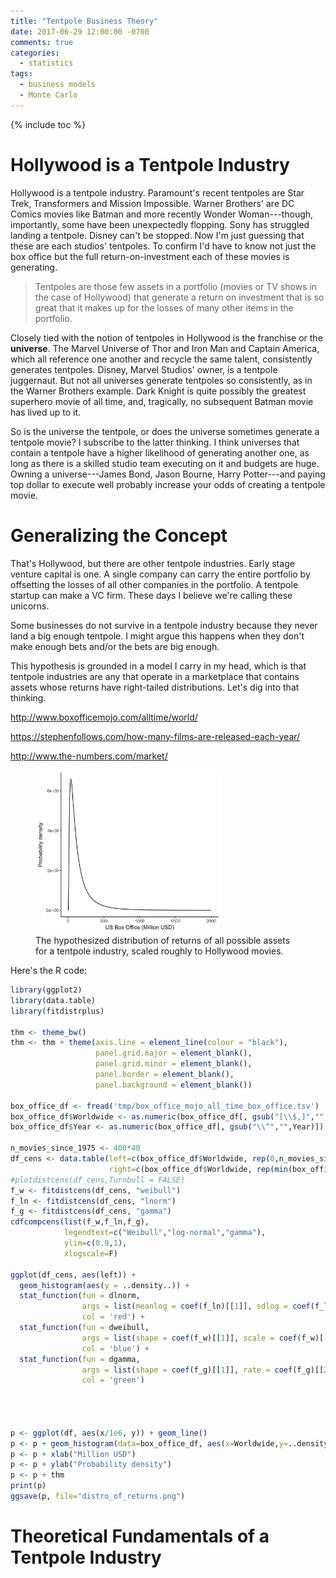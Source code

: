 ```yaml
---
title: "Tentpole Business Theory"
date: 2017-06-29 12:00:00 -0700
comments: true
categories: 
  - statistics
tags:
  - business models
  - Monte Carlo
---
```


{% include toc %}

# Hollywood is a Tentpole Industry

Hollywood is a tentpole industry. Paramount's recent tentpoles are Star Trek, Transformers and Mission Impossible. Warner Brothers' are DC Comics movies like Batman and more recently Wonder Woman---though, importantly, some have been unexpectedly flopping. Sony has struggled landing a tentpole. Disney can't be stopped. Now I'm just guessing that these are each studios' tentpoles. To confirm I'd have to know not just the box office but the full return-on-investment each of these movies is generating.

> Tentpoles are those few assets in a portfolio (movies or TV shows in the case of Hollywood) that generate a return on investment that is so great that it makes up for the losses of many other items in the portfolio.

Closely tied with the notion of tentpoles in Hollywood is the franchise or the **universe**. The Marvel Universe of Thor and Iron Man and Captain America, which all reference one another and recycle the same talent, consistently generates tentpoles. Disney, Marvel Studios' owner, is a tentpole juggernaut. But not all universes generate tentpoles so consistently, as in the Warner Brothers example. Dark Knight is quite possibly the greatest superhero movie of all time, and, tragically, no subsequent Batman movie has lived up to it. 

So is the universe the tentpole, or does the universe sometimes generate a tentpole movie? I subscribe to the latter thinking. I think universes that contain a tentpole have a higher likelihood of generating another one, as long as there is a skilled studio team executing on it and budgets are huge. Owning a universe---James Bond, Jason Bourne, Harry Potter---and paying top dollar to execute well probably increase your odds of creating a tentpole movie.

# Generalizing the Concept

That's Hollywood, but there are other tentpole industries. Early stage venture capital is one. A single company can carry the entire portfolio by offsetting the losses of all other companies in the portfolio. A tentpole startup can make a VC firm. These days I believe we're calling these unicorns.

Some businesses do not survive in a tentpole industry because they never land a big enough tentpole. I might argue this happens when they don't make enough bets and/or the bets are big enough.

This hypothesis is grounded in a model I carry in my head, which is that tentpole industries are any that operate in a marketplace that contains assets whose returns have right-tailed distributions. Let's dig into that thinking.

http://www.boxofficemojo.com/alltime/world/

https://stephenfollows.com/how-many-films-are-released-each-year/

http://www.the-numbers.com/market/

<figure>
    <a href="/assets/tentpole-business-theory/distro_of_returns.png"><img width="70%" src="/assets/tentpole-business-theory/distro_of_returns.png" /></a>
    <figcaption width="70%">The hypothesized distribution of returns of all possible assets for a tentpole industry, scaled roughly to Hollywood movies.</figcaption>
</figure>

Here's the R code:

```R
library(ggplot2)
library(data.table)
library(fitdistrplus)

thm <- theme_bw()
thm <- thm + theme(axis.line = element_line(colour = "black"),
                   panel.grid.major = element_blank(),
                   panel.grid.minor = element_blank(),
                   panel.border = element_blank(),
                   panel.background = element_blank())

box_office_df <- fread('tmp/box_office_mojo_all_time_box_office.tsv')
box_office_df$Worldwide <- as.numeric(box_office_df[, gsub("[\\$,]","",Worldwide)])
box_office_df$Year <- as.numeric(box_office_df[, gsub("\\^","",Year)])

n_movies_since_1975 <- 400*40
df_cens <- data.table(left=c(box_office_df$Worldwide, rep(0,n_movies_since_1975)),
                      right=c(box_office_df$Worldwide, rep(min(box_office_df$Worldwide),n_movies_since_1975)))
#plotdistcens(df_cens,Turnbull = FALSE)
f_w <- fitdistcens(df_cens, "weibull")
f_ln <- fitdistcens(df_cens, "lnorm")
f_g <- fitdistcens(df_cens, "gamma")
cdfcompcens(list(f_w,f_ln,f_g), 
            legendtext=c("Weibull","log-normal","gamma"), 
            ylim=c(0.9,1), 
            xlogscale=F)

ggplot(df_cens, aes(left)) +
  geom_histogram(aes(y = ..density..)) +
  stat_function(fun = dlnorm, 
                args = list(meanlog = coef(f_ln)[[1]], sdlog = coef(f_ln)[[2]]), 
                col = 'red') +
  stat_function(fun = dweibull, 
                args = list(shape = coef(f_w)[[1]], scale = coef(f_w)[[2]]), 
                col = 'blue') +
  stat_function(fun = dgamma, 
                args = list(shape = coef(f_g)[[1]], rate = coef(f_g)[[2]]), 
                col = 'green')




p <- ggplot(df, aes(x/1e6, y)) + geom_line()
p <- p + geom_histogram(data=box_office_df, aes(x=Worldwide,y=..density..), alpha=0.2)
p <- p + xlab("Million USD")
p <- p + ylab("Probability density")
p <- p + thm
print(p)
ggsave(p, file="distro_of_returns.png")
```

# Theoretical Fundamentals of a Tentpole Industry


